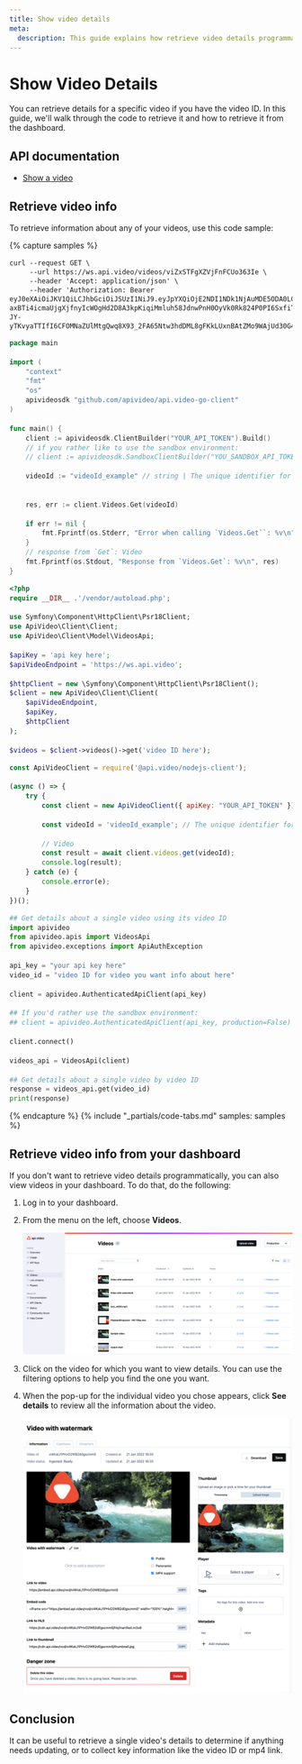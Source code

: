 ```yaml
---
title: Show video details
meta:
  description: This guide explains how retrieve video details programmatically and through the api.video dashboard.
---
```


# Show Video Details

You can retrieve details for a specific video if you have the video ID. In this guide, we'll walk through the code to retrieve it and how to retrieve it from the dashboard.

## API documentation

- [Show a video](/reference/api/Videos#retrieve-a-video-object)

## Retrieve video info

To retrieve information about any of your videos, use this code sample:

{% capture samples %}
```curl
curl --request GET \
     --url https://ws.api.video/videos/viZxSTFgXZVjFnFCUo363Ie \
     --header 'Accept: application/json' \
     --header 'Authorization: Bearer eyJ0eXAiOiJKV1QiLCJhbGciOiJSUzI1NiJ9.eyJpYXQiOjE2NDI1NDk1NjAuMDE5ODA0LCJuYmYiOjE2NDI1NDk1NjAuMDE5ODA0LCJleHAiOjE2NDI1NTMxNjAuMDE5ODA0LCJwcm9qZWN0SWQiOiJwclJ6SUpKQTdCTHNxSGpTNDVLVnBCMSJ9.jjr4YADGbe62RmBBxJXLy1D61Mtfry_dq9nbriBXgkPrdlBJ8ZRP50CyW3AsGD7wSuKp2mXxEYSzj64zelT1IGOwg6KG4Gz9BZ9YWs0GAHKUIdgqn1gzITX5aQljIXx1fquXbawd-axBTi4icmaUjgXjfnyIcWOgHd2D8A3kpKiqiMmluh58JdnwPnH0OyVk0Rk824P0PI6SxfiTHfkCglPL6ixf9OgokMLPoVrsxH5C0xt3Z7lf5TJ0F78-JY-yTKvyaTTIfI6CFOMNaZUlMtgQwq8X93_2FA65Ntw3hdDML8gFKkLUxnBAtZMo9WAjUd30G4OcYasmlkc4Q_JSNw'
```
```go
package main

import (
    "context"
    "fmt"
    "os"
    apivideosdk "github.com/apivideo/api.video-go-client"
)

func main() {
    client := apivideosdk.ClientBuilder("YOUR_API_TOKEN").Build()
    // if you rather like to use the sandbox environment:
    // client := apivideosdk.SandboxClientBuilder("YOU_SANDBOX_API_TOKEN").Build()
        
    videoId := "videoId_example" // string | The unique identifier for the video you want details about.

    
    res, err := client.Videos.Get(videoId)

    if err != nil {
        fmt.Fprintf(os.Stderr, "Error when calling `Videos.Get``: %v\n", err)
    }
    // response from `Get`: Video
    fmt.Fprintf(os.Stdout, "Response from `Videos.Get`: %v\n", res)
}
```
```php
<?php
require __DIR__ .'/vendor/autoload.php';

use Symfony\Component\HttpClient\Psr18Client;
use ApiVideo\Client\Client;
use ApiVideo\Client\Model\VideosApi;

$apiKey = 'api key here';
$apiVideoEndpoint = 'https://ws.api.video';

$httpClient = new \Symfony\Component\HttpClient\Psr18Client();
$client = new ApiVideo\Client\Client(
    $apiVideoEndpoint,
    $apiKey,
    $httpClient
);

$videos = $client->videos()->get('video ID here');
```
```javascript
const ApiVideoClient = require('@api.video/nodejs-client');

(async () => {
    try {
        const client = new ApiVideoClient({ apiKey: "YOUR_API_TOKEN" });

        const videoId = 'videoId_example'; // The unique identifier for the video you want details about.

        // Video
        const result = await client.videos.get(videoId);
        console.log(result);
    } catch (e) {
        console.error(e);
    }
})();
```
```python
## Get details about a single video using its video ID
import apivideo
from apivideo.apis import VideosApi
from apivideo.exceptions import ApiAuthException

api_key = "your api key here"
video_id = "video ID for video you want info about here"

client = apivideo.AuthenticatedApiClient(api_key)

## If you'd rather use the sandbox environment:
## client = apivideo.AuthenticatedApiClient(api_key, production=False)

client.connect()

videos_api = VideosApi(client)

## Get details about a single video by video ID
response = videos_api.get(video_id)
print(response)
```
{% endcapture %}
{% include "_partials/code-tabs.md" samples: samples %}

## Retrieve video info from your dashboard

If you don't want to retrieve video details programmatically, you can also view videos in your dashboard. To do that, do the following: 

1. Log in to your dashboard.

2. From the menu on the left, choose **Videos**. 

   ![Showing the list of videos on the dashboard](/_assets/video-selection.png)

3. Click on the video for which you want to view details. You can use the filtering options to help you find the one you want. 

4. When the pop-up for the individual video you chose appears, click **See details** to review all the information about the video. 

   ![Showing video details on the dashboard](/_assets/video-details.png)

## Conclusion

It can be useful to retrieve a single video's details to determine if anything needs updating, or to collect key information like the video ID or mp4 link.
